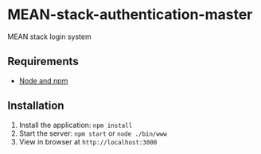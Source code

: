 # MEAN-stack-authentication-master
MEAN stack login system

## Requirements

- [Node and npm](http://nodejs.org)

## Installation

1. Install the application: `npm install`
2. Start the server: `npm start` or `node ./bin/www`
3. View in browser at `http://localhost:3000`
